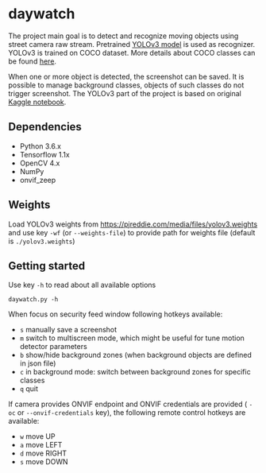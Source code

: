 # daywatch
The project main goal is to detect and recognize moving objects using street camera raw stream. Pretrained [YOLOv3 model](https://pjreddie.com/darknet/yolo/) is used as recognizer. YOLOv3 is trained on COCO dataset. More details about COCO classes can be found [here](https://github.com/nightrome/cocostuff). 

When one or more object is detected, the screenshot can be saved. It is possible to manage background classes, objects of such classes do not trigger screenshot. The YOLOv3 part of the project is based on original [Kaggle notebook](https://www.kaggle.com/aruchomu/yolo-v3-object-detection-in-tensorflow).

## Dependencies
* Python 3.6.x
* Tensorflow 1.1x
* OpenCV 4.x
* NumPy
* onvif_zeep

## Weights
Load YOLOv3 weights from https://pjreddie.com/media/files/yolov3.weights and use key `-wf` (or `--weights-file`) to provide path for weights file (default is `./yolov3.weights`)

## Getting started
Use key `-h` to read about all available options
```
daywatch.py -h
```
When focus on security feed window following hotkeys available:
* `s` manually save a screenshot
* `m` switch to multiscreen mode, which might be useful for tune motion detector parameters
* `b` show/hide background zones (when background objects are defined in json file)
* `c` in background mode: switch between background zones for specific classes
* `q` quit

If camera provides ONVIF endpoint and ONVIF credentials are provided  ( `-oc` or `--onvif-credentials` key), 
the following remote control hotkeys are available:
* `w` move UP
* `a` move LEFT
* `d` move RIGHT
* `s` move DOWN  

